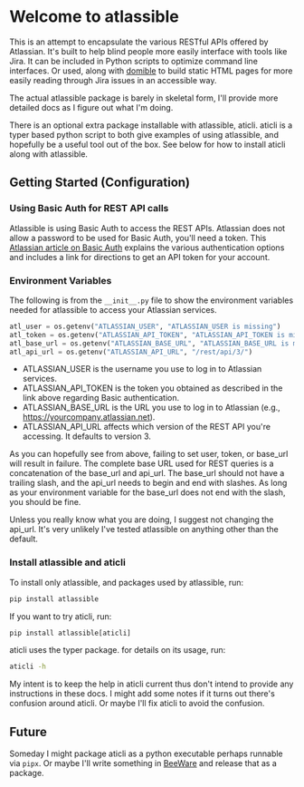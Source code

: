 # Welcome to atlassible

This is an attempt to encapsulate the various RESTful APIs offered by Atlassian.
It's built to help blind people more easily interface with tools like Jira.
It can be included in Python scripts to optimize command line interfaces.
Or used, along with [domible](https://joeldodson.github.io/domible)
to build static HTML pages for more easily reading through Jira issues in an accessible way.

The actual atlassible package is barely in skeletal form,
I'll provide more detailed docs as I figure out what I'm doing.

There is an optional extra package installable with atlassible, aticli.
aticli is a typer based python script to both give examples of using atlassible,
and hopefully be a useful tool out of the box.
See below for how to install aticli along with atlassible.

## Getting Started (Configuration)

### Using Basic Auth for REST API calls

Atlassible is using Basic Auth to access the REST APIs.
Atlassian does not allow a password to be used for Basic Auth, you'll need a token.
This [Atlassian article on Basic Auth](https://developer.atlassian.com/cloud/jira/platform/basic-auth-for-rest-apis/)
explains the various authentication options and includes a link for directions to get an API token for your account.

### Environment Variables

The following is from the `__init__.py` file to show the environment variables needed for atlassible to access your Atlassian services.

``` python 
atl_user = os.getenv("ATLASSIAN_USER", "ATLASSIAN_USER is missing")
atl_token = os.getenv("ATLASSIAN_API_TOKEN", "ATLASSIAN_API_TOKEN is missing")
atl_base_url = os.getenv("ATLASSIAN_BASE_URL", "ATLASSIAN_BASE_URL is missing")
atl_api_url = os.getenv("ATLASSIAN_API_URL", "/rest/api/3/")
```

- ATLASSIAN_USER is the username you use to log in to Atlassian services.
- ATLASSIAN_API_TOKEN is the token you obtained as described in the link above regarding Basic authentication.
- ATLASSIAN_BASE_URL is the URL you use to log in to Atlassian (e.g., https://yourcompany.atlassian.net).
- ATLASSIAN_API_URL affects which version of the REST API you're accessing.  It defaults to version 3.

As you can hopefully see from above, failing to set user, token, or base_url will result in failure.
The complete base URL used for REST queries is a concatenation of the base_url and api_url.
The base_url should not have a trailing slash,
and the api_url needs to begin and end with slashes.
As long as your environment variable for the base_url does not end with the slash, you should be fine.

Unless you really know what you are doing,
I suggest not changing the api_url.
It's very unlikely I've tested atlassible on anything other than the default.

### Install atlassible and aticli

To install only atlassible, and packages used by atlassible, run:

``` python
pip install atlassible
```

If you want to try aticli, run:

``` python
pip install atlassible[aticli]
```

aticli uses the typer package.
for details on its usage, run:

``` bash
aticli -h
```

My intent is to keep the help in aticli current
thus don't intend to provide any instructions in these docs.
I might add some notes if it turns out there's confusion around aticli.
Or maybe I'll fix aticli to avoid the confusion. 

## Future

Someday I might package aticli as a python executable perhaps runnable via `pipx`.
Or maybe I'll write something in [BeeWare](https://beeware.org) 
and release that as a package.
